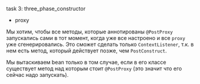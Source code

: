 task 3: three_phase_constructor

- proxy

Мы хотим, чтобы все методы, которые аннотированы `@PostProxy` запускались сами в тот момент, когда уже все настроено и все `proxy` уже сгенерировались.
Это сможет сделать только `ContextListener`, т.к. в нем есть метод, который действует позже, чем `PostConstruct`.

Мы вытаскиваем bean только в том случае, если в его классе существует метод над которым стоит `@PostProxy` (это значит что его сейчас надо запускать).

